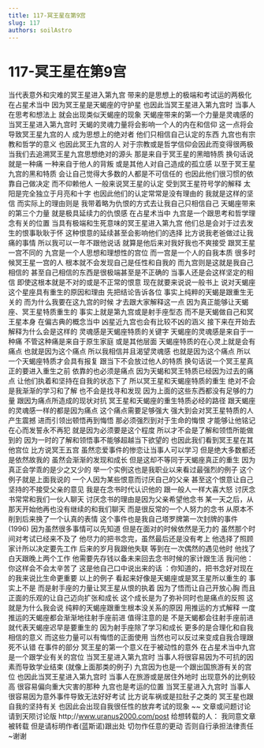 ```yaml
---
title: 117-冥王星在第9宫
slug: 117
authors: soilAstro
---
```


# 117-冥王星在第9宫
当代表意外和灾难的冥王星进入第九宫
带来的是思想上的极端和考试运的两极化
在占星术当中
因为冥王星是天蝎座的守护星
也因此当冥王星进入第九宫时
当事人在思考和想法上
就会出现类似天蝎座的现象
天蝎座带来的第一个力量是灵魂感的
当冥王星进入第九宫时
天蝎的灵魂力量将会影响一个人的内在和信仰
这一点将会导致冥王星九宫的人
成为思想上的绝对者
他们只相信自己认定的东西
九宫也有宗教和哲学的意义
也因此冥王九宫的人
对于宗教或是哲学信仰会因此而变得很两极
当我们去追溯冥王星九宫思想绝对的源头
那是来自于冥王星的黑暗特质
换句话说就是一种痛
一种来自于他人的背叛
或是其他人对自己造成的孤立感
以至于冥王星九宫的黑和特质
会让自己觉得大多数的人都是不可信任的
也因此他们很习惯的依靠自己做决定
而不仰赖他人
一般来说冥王星的认定
受到冥王星符号学的解释
太阳是完全独立于月亮和十字
也因此他们的认定常常是没有理由的
我就是这样的坚信
而实际上的理由则是
我带着略为仇恨的方式去让我自己只相信自己
天蝎座带来的第三个力量
就是极具延续力的仇恨感
在占星术当中
九宫是一个跟思考和哲学理念有关的位置
当具有极端和生死意味的冥王星进入第九宫
他们总是会对于过去发生的恨事耿耿于怀
这种恨意的延续甚至会影响他们的选择
比方说我老爸做过让我痛的事情
所以我可以一年不跟他说话
就算是他后来对我好我也不爽接受
跟冥王星一宫不同的
九宫是一个人思想和理想性的宫位
而一宫是一个人的自我本质
很多时候冥王星一宫的人
根本就不会发现自己是任性和自我的
而九宫则是这就是我自己相信的
甚至自己相信的东西是很极端甚至是不正确的
当事人还是会这样坚定的相信
即使这根本就是不对的或是不正常的恨意
现在就要来说说一般书上
说对天蝎座这个星座具有重生的原因和理由
先把结论告诉各位
事实上纯粹的天蝎是跟重生无关的
而为什么我要在这九宫的时候
才去跟大家解释这一点
因为真正能够让天蝎座、冥王星特质重生的
事实上就是第九宫或是射手座型态
而不是天蝎做自己和冥王星本身
在偏古典的概念当中
凶星近九宫也会有比较不凶的涵义
接下来在开始去解释为什么会是这样的
灵魂感是天蝎座特质的关键字
天蝎座的灵魂感是来自于一种痛
不管这种痛是来自于原生家庭
或是其他层面
天蝎座特质的在心灵上就是会有痛点
也就是因为这个痛点
所以我相信并且渴望灵魂感
也就是因为这个痛点
所以一个天蝎座特质才会具有报复
跟当下不会放过他人的特质
换句话说一个冥王星真正的要进入重生之前
依靠的也必须是痛点
因为天蝎和冥王特质已经因为过去的痛点
让他们执着和坚持在自我的状态下了
所以冥王星和天蝎座特质的重生
绝对不会是我渐渐的学习和了解
也不会是找寻和发现
因为上面的这些东西都没有足够的力量
跟因为痛点所造成的现状对抗
冥王星和天蝎座的重生特质必经的路径
跟天蝎座的灵魂感一样的都是因为痛点
这个痛点需要足够强大
强大到会对冥王星特质的人产生震撼
进而引领出顿悟再到悔悟
那必须强烈到对于生命的悔恨
才能够让他铭记在心而发誓永不再犯
就是因为必须要是这个程度
所以才不会是了解和领悟所能做到的
因为一时的了解和领悟事不能够超越当下欲望的
也因此我们看到冥王星在其他宫位
比方说冥王五宫
虽然恋爱事件的惨恋让当事人可以学习
但是绝大多数都还是依然故我的
虽然会渐渐的发现和成长
但是这却不等同于天蝎座真正的重生
因为真正会学乖的是少之又少的
举一个实例这也是我职业以来看过最强烈的例子
这个例子就是上面我说的
一个人因为某些恨意而讨厌自己的父亲
甚至这个恨意让自己坚持的不接受父亲的意见
我是在念书时代认识他的
跟一般人一样大喜大怒
讨厌念书常常和我们一伙人聊天
讨厌念书的理由是因为父亲希望他念书
某一天之后，从那天开始他再也没有继续的和我们聊天
而是很反常的一个人努力的念书
从原本不削到后来换了一个认真的表情
这个事件也是我自己塔罗牌第一次封牌的事件(1996)
因为虽然很多事情可以先知道
但是在面对的时候依然是无力的
虽然那个时间对考试已经来不及了
他尽力的把书念完，虽然最后还是没有考上
他选择了照顾家计所以决定要先工作
后来的岁月我跟他失联
等到在一次偶然的遇见他时
他找了白天跟晚上两个工作
他需要先存钱以备未来回去念书时候的家计跟生活
我问他：你这样会不会太辛苦了
这是他自己口中说出来的话
：你知道的，把书念好对现在的我来说比生命更重要
以上的例子
看起来好像是天蝎座或是冥王星所以重生的
事实上不是
而是射手座的力量让冥王星从恨的执着
因为了悟而让自己开放心胸
而且正面的乐观的让自己迈向扩张和成长
这个成长是为了弥补同时也是痛点的反照
这就是为什么我会说
纯粹的天蝎座跟重生根本没关系的原因
用推运的方式解释
一度推运的天蝎座都会渐渐地往射手座前进
值得注意的是
不是天蝎都会往射手座前进
就代表天蝎座迟早是要重生的
因为射手座除了学习和成长
更多的是合理化和自我相信的意义
而这些力量可以有悔悟的正面使用
当然也可以反过来变成自我合理跟死不认错
在事件的部分
冥王星的第一个意义在于被动性的意外
在占星术当中九宫是一个跟学业有关的宫位
当冥王星进入第九宫时
当事人将很容易因为不可抗的因素而导致学业结束
(就像上面那类的例子)
九宫因为也是一个跟出国旅游有关的宫位
也因此当冥王星进入第九宫时
当事人在旅游或是居住外地时
出现意外的比例较高
很容易偏向重大灾害的那种
九宫也是考运的位置
当冥王星进入九宫时
当事人很容易因为意外事件导致无法好好考试
比方说车祸或是拉肚子之类的
冥王星也跟自我的坚持有关
也因此会出现自我很任性的放弃考试的现象
~~
文章或问题讨论请到天陨讨论版
http;//www.uranus2000.com/post
给想转载的人：
我同意文章被转载
但是请标明作者(蓝斯诺)跟出处
切勿作任意的更动
否则自行承担法律责任~谢谢
  